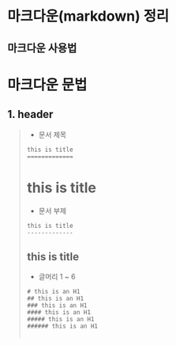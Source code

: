 마크다운(markdown) 정리
=============


마크다운 사용법
---------------



# 마크다운 문법

## 1. header

> + 문서 제목
> 
> ```
> this is title
> =============
> ```
> 
> 
> this is title
> =============
> 
> + 문서 부제
> 
> ```
> this is title
> -------------
> ```
> 
> 
> this is title
> -------------
> 
> + 글머리 1 ~ 6
> 
> 
> ```
> # this is an H1
> ## this is an H1
> ### this is an H1
> #### this is an H1
> ##### this is an H1
> ###### this is an H1
> ```
> # this is an H1
> ## this is an H1
> ### this is an H1
> #### this is an H1
> ##### this is an H1
> ###### this is an H1

## BlockQuote

```>```문자를 사용해 Blockquote 표시를 한다.

> this is a first blockquote
> > this is a second blockquote
> > > this is a third blockquote


##
